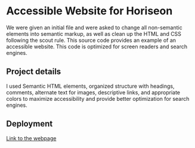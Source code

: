 # Accessible Website for Horiseon
We were given an initial file and were asked to change all non-semantic elements into semantic markup, as well as clean up the HTML and  CSS following the scout rule. This source code provides an example of an accessible website. This code is optimized for screen readers and search engines.
## Project details
I used Semantic HTML elements, organized structure with headings, comments, alternate text for images, descriptive links, and appropriate colors to maximize accessibility and provide better optimization for search engines.

## Deployment
[Link to the webpage](https://ghudson46.github.io/homework1-coderefractor/)

